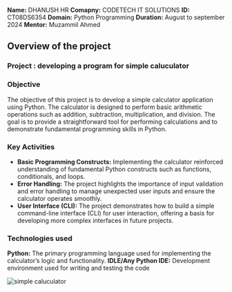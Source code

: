 **Name:** DHANUSH HR
**Comapny:** CODETECH IT SOLUTIONS
**ID:** CT08DS6354
**Domain:** Python Programming
**Duration:** August to september 2024
**Mentor:** Muzammil Ahmed


## Overview of the project 

### Project : developing a program for simple caluculator 

### Objective 
The objective of this project is to develop a simple calculator application using Python. The calculator is designed to perform basic arithmetic operations such as addition, subtraction, multiplication, and division. The goal is to provide a straightforward tool for performing calculations and to demonstrate fundamental programming skills in Python.

### Key Activities 
- **Basic Programming Constructs:** Implementing the calculator reinforced understanding of fundamental Python constructs such as functions, conditionals, and loops.
- **Error Handling:** The project highlights the importance of input validation and error handling to manage unexpected user inputs and ensure the calculator operates smoothly.
- **User Interface (CLI):** The project demonstrates how to build a simple command-line interface (CLI) for user interaction, offering a basis for developing more complex interfaces in future projects.

### Technologies used
**Python:** The primary programming language used for implementing the calculator’s logic and functionality.
**IDLE/Any Python IDE:** Development environment used for writing and testing the code


![simple caluculator](https://github.com/user-attachments/assets/adcbf98f-8887-4918-8286-be13380f88c1)

